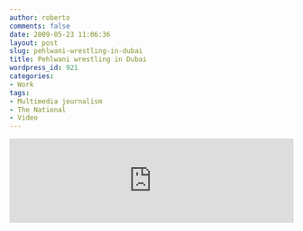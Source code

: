 ```yaml
---
author: roberto
comments: false
date: 2009-05-23 11:06:36
layout: post
slug: pehlwani-wrestling-in-dubai
title: Pehlwani wrestling in Dubai
wordpress_id: 921
categories:
- Work
tags:
- Multimedia journalism
- The National
- Video
---
```


<div class="videoWrapper"><iframe src="http://player.vimeo.com/video/43530737?title=0&amp;byline=0&amp;portrait=0" width="100%" height="auto" frameborder="0"></iframe></div>
